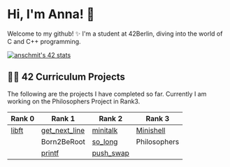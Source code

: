 # Hi, I'm Anna! 👋

Welcome to my github! ✨ I'm a student at 42Berlin, diving into the world of C and C++ programming. 

[![anschmit's 42 stats](https://badge.mediaplus.ma/binary/anschmit?1337Badge=off&UM6P=off)](https://github.com/oakoudad/badge42)

## 👩‍💻 42 Curriculum Projects

The following are the projects I have completed so far. Currently I am working on the Philosophers Project in Rank3.

| Rank   0 | Rank 1         | Rank 2       | Rank 3         |
|----------|----------------|--------------|----------------|
| [libft](https://github.com/0vnnv0/libft)   | [get_next_line](https://github.com/0vnnv0/get_next_line)  | [minitalk](https://github.com/0vnnv0/minitalk)    | [Minishell](https://github.com/0vnnv0/Minishell)
|          | Born2BeRoot    | [so_long](https://github.com/0vnnv0/so_long)    | Philosophers
|          | [printf](https://github.com/0vnnv0/printf)       | [push_swap](https://github.com/0vnnv0/push_swap)   |

